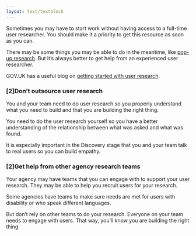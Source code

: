 ```yaml
---
layout: text/textblock
---
```


Sometimes you may have to start work without having access to a full-time user researcher. You should make it a priority to get this resource as soon as you can.

There may be some things you may be able to do in the meantime, like [pop-up research](https://www.gov.uk/service-manual/user-research/doing-pop-up-research). But it’s always better to get help from an experienced user researcher.

GOV.UK has a useful blog on [getting started with user research](https://userresearch.blog.gov.uk/2015/03/18/so-youre-going-to-be-a-user-researcher-top-tips-to-get-you-going/).

### [2]Don’t outsource user research

You and your team need to do user research so you properly understand what you need to build and that you are building the right thing.

You need to do the user research yourself so you have a better understanding of the relationship between what was asked and what was found.

It is especially important in the Discovery stage that you and your team talk to real users so you can build empathy.

### [2]Get help from other agency research teams

Your agency may have teams that you can engage with to support your user research. They may be able to help you recruit users for your research.

Some agencies have teams to make sure needs are met for users with disability or who speak different languages.

But don’t rely on other teams to do your research. Everyone on your team needs to engage with users. That way, you’ll know you are building the right thing.

